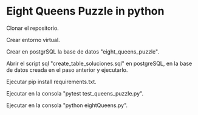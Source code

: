 # Eight Queens Puzzle in python

Clonar el repositorio.

Crear entorno virtual.

Crear en postgrSQL la base de datos "eight_queens_puzzle".

Abrir el script sql "create_table_soluciones.sql" en postgreSQL, en la base de datos creada en el paso anterior y ejecutarlo.

Ejecutar pip install requirements.txt.

Ejecutar en la consola "pytest test_queens_puzzle.py".

Ejecutar en la consola "python eightQueens.py".
